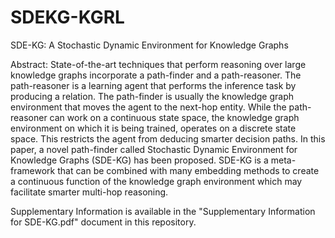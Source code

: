 # SDEKG-KGRL
SDE-KG: A Stochastic Dynamic Environment for Knowledge Graphs 

Abstract: State-of-the-art techniques that perform reasoning over large knowledge graphs incorporate a path-finder and a path-reasoner. The path-reasoner is a learning agent that performs the inference task by producing a relation. The path-finder is usually the knowledge graph environment that moves the agent to the next-hop entity. While the path-reasoner can work on a continuous state space, the knowledge graph environment on which it is being trained, operates on a discrete state space. This restricts the agent from deducing smarter decision paths. In this paper, a novel path-finder called Stochastic Dynamic Environment for Knowledge Graphs (SDE-KG) has been proposed. SDE-KG is a meta-framework that can be combined with many embedding methods to create a continuous function of the knowledge graph environment which may facilitate smarter multi-hop reasoning.

Supplementary Information is available in the "Supplementary Information for SDE-KG.pdf" document in this repository.

